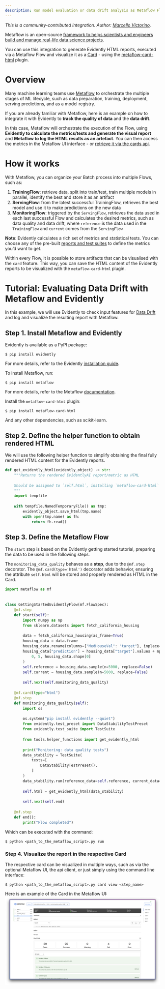```yaml
---
description: Run model evaluation or data drift analysis as Metaflow Flow and save the Evidently metrics in S3, visualizing it with the optional Metaflow UI.
---
```


*This is a community-contributed integration. Author: [Marcello Victorino](https://github.com/marcellovictorino).*

Metaflow is an open-source [framework to helps scientists and engineers build and manage real-life data science projects](https://github.com/Netflix/metaflow).

You can use this integration to generate Evidently HTML reports, executed via a Metaflow Flow and visualize it as a [Card](https://docs.metaflow.org/api/cards) - using the [metaflow-card-html](https://pypi.org/project/metaflow-card-html/) plugin.

# **Overview**

Many machine learning teams use [Metaflow](https://outerbounds.com/) to orchestrate the multiple stages of ML lifecycle, such as data preparation, training, deployment, serving predictions, and as a model registry. 

If you are already familiar with Metaflow, here is an example on how to integrate it with Evidently to **track the quality of data** and the **data drift**.

In this case, Metaflow will orchestrate the execution of the Flow, using **Evidently to calculate the metrics/tests and generate the visual report** and **Metaflow to log the HTML results as an artefact**. You can then access the metrics in the Metaflow UI interface - or [retrieve it via the cards api](https://docs.metaflow.org/api/cards#retrieving-cards).

# **How it works**

With Metaflow, you can organize your Batch process into multiple Flows, such as:

1. **TrainingFlow**: retrieve data, split into train/test, train multiple models in parallel, identify the best and store it as an artifact
2. **ServingFlow**: from the latest successful TrainingFlow, retrieves the best model and use it to make predictions on the new data
3. **MonitoringFlow**: triggered by the `ServingFlow`, retrieves the data used in each last successful Flow and calculates the desired metrics, such as data quality and data drift, where `reference` is the data used in the `TrainingFlow` and `current` comes from the `ServingFlow`

**Note**: Evidently calculates a rich set of metrics and statistical tests. You can choose any of the pre-built [reports and test suites](../reports/) to define the metrics you’d want to get.

Within every Flow, it is possible to store artifacts that can be visualised with the `card` feature. This way, you can save the HTML content of the Evidently reports to be visualized with the `metaflow-card-html` plugin.

# Tutorial: Evaluating Data Drift with **Metaflow and Evidently**

In this example, we will use Evidently to check input features for [Data Drift](../reports/data-drift.md) and log and visualize the resulting report with Metaflow.

## **Step 1. Install Metaflow and Evidently**

Evidently is available as a PyPI package:

```
$ pip install evidently
```

For more details, refer to the Evidently [installation guide](../get-started/install-evidently.md).

To install Metaflow, run:

```
$ pip install metaflow
```

For more details, refer to the Metaflow [documentation](https://docs.metaflow.org/getting-started/install).

Install the `metaflow-card-html` plugin:
```
$ pip install metaflow-card-html
```

And any other dependencies, such as scikit-learn.

## Step 2. Define the helper function to obtain rendered HTML

We will use the following helper function to simplify obtaining the final fully rendered HTML content for the Evidently reports.

```python
def get_evidently_html(evidently_object) -> str:
    """Returns the rendered EvidentlyAI report/metric as HTML

    Should be assigned to `self.html`, installing `metaflow-card-html` to be rendered
    """
    import tempfile

    with tempfile.NamedTemporaryFile() as tmp:
        evidently_object.save_html(tmp.name)
        with open(tmp.name) as fh:
            return fh.read()
```

## Step 3. Define the Metaflow Flow
The `start` step is based on the Evidently getting started tutorial, preparing the data to be used in the following steps.

The `monitoring_data_quality` behaves as a **step**, due to the `@mf.step` decorator. The `@mf.card(type='html')` decorator adds behavior, ensuring the attribute `self.html` will be stored and properly rendered as HTML in the Card.

```python
import metaflow as mf


class GettingStartedEvidentlyFlow(mf.FlowSpec):
    @mf.step
    def start(self):
        import numpy as np
        from sklearn.datasets import fetch_california_housing

        data = fetch_california_housing(as_frame=True)
        housing_data = data.frame
        housing_data.rename(columns={"MedHouseVal": "target"}, inplace=True)
        housing_data["prediction"] = housing_data["target"].values + np.random.normal(
            0, 5, housing_data.shape[0]
        )
        self.reference = housing_data.sample(n=5000, replace=False)
        self.current = housing_data.sample(n=5000, replace=False)

        self.next(self.monitoring_data_quality)

    @mf.card(type="html")
    @mf.step
    def monitoring_data_quality(self):
        import os

        os.system("pip install evidently --quiet")
        from evidently.test_preset import DataStabilityTestPreset
        from evidently.test_suite import TestSuite

        from tools.helper_functions import get_evidently_html

        print("Monitoring: data quality tests")
        data_stability = TestSuite(
            tests=[
                DataStabilityTestPreset(),
            ]
        )
        data_stability.run(reference_data=self.reference, current_data=self.current)

        self.html = get_evidently_html(data_stability)

        self.next(self.end)

    @mf.step
    def end():
        print("Flow completed")
```

Which can be executed with the command:
```
$ python <path_to_the_metaflow_script>.py run
```

### Step 4. Visualize the report in the respective Card

The respective card can be visualized in multiple ways, such as via the optional Metaflow UI, the api client, or just simply using the command line interface:
```
$ python <path_to_the_metaflow_script>.py card view <step_name>
```
Here is an example of the Card in the Metaflow UI:
![Metaflow UI: card html](<../.gitbook/assets/metaflow_card_html.png>)

